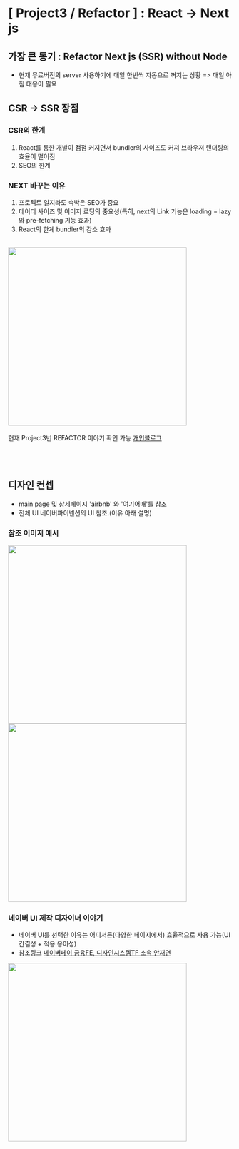 # [ Project3 / Refactor ] : React -> Next js
## 가장 큰 동기 : Refactor Next js (SSR) without Node
-  현재 무료버전의 server 사용하기에 매일 한번씩 자동으로 꺼지는 상황 => 매일 아침 대응이 필요


## CSR -> SSR 장점
### CSR의 한계
1. React를 통한 개발이 점점 커지면서 bundler의 사이즈도 커져 브라우저 랜더링의 효율이 떨어짐
2. SEO의 한계

### NEXT 바꾸는 이유
1. 프로젝트 일지라도 숙박은 SEO가 중요
2. 데이터 사이즈 및 이미지 로딩의 중요성(특히, next의 Link 기능은 loading = lazy와 pre-fetching 기능 효과)
3. React의 한계 bundler의 감소 효과
<br />
<img width="400" src="https://blog.kakaocdn.net/dn/c3SgPC/btsIrsMoyDj/ptcTOhuzxvKi8yTA3WqIo0/img.png" >


<br />
<br />
현재 Project3번 REFACTOR 이야기 확인 가능
<a href="https://life-explorer.tistory.com/category/Projects/Project3" target="_blank" >개인블로그</a>
<br />
<br />
<br />
<br />





## 디자인 컨셉
- main page 및 상세페이지 'airbnb' 와 '여기어때'를 참조
- 전체 UI 네이버파이넨션의 UI 참조.(이유 아래 설명)

### 참조 이미지 예시
<img width="400" src="https://blog.kakaocdn.net/dn/p75kW/btsIBa7ycaA/nW44uQsn8YgX297NygeU1K/img.png" >

<img width="400" src="https://blog.kakaocdn.net/dn/cstk5l/btsICEMUzuj/QVkFEngbQiCvbPvr7CWxW0/img.png" >


### 네이버 UI 제작 디자이너 이야기
- 네이버 UI를 선택한 이유는 어디서든(다양한 페이지에서) 효율적으로 사용 가능(UI 간결성 + 적용 용이성)
- 참조링크 <a href="https://medium.com/naverfinancial/defign-%EB%84%A4%EC%9D%B4%EB%B2%84%ED%8C%8C%EC%9D%B4%EB%82%B8%EC%85%9C%EC%9D%98-%EB%94%94%EC%9E%90%EC%9D%B8-%EC%8B%9C%EC%8A%A4%ED%85%9C%EC%9D%84-%EC%A0%95%EC%9D%98%ED%95%98%EB%8B%A4-7b7449832f26" target="_blank" >네이버페이 금융FE, 디자인시스템TF 소속 안재연</a>

<img width="400" src="https://blog.kakaocdn.net/dn/qywOy/btsIBYZFSkx/BP2m2WJW06ZRkey51KB5VK/img.png" >




<br />
<br />

